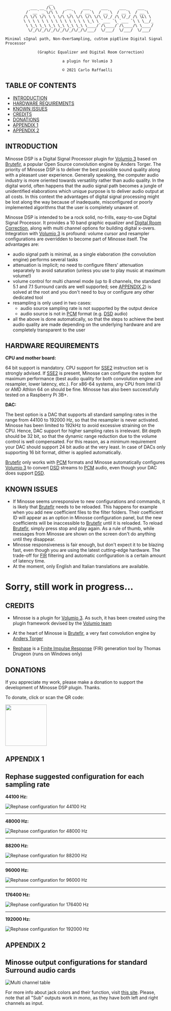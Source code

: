                        
                       
                       __
               ___ __ /\_\     __     ___     ___     ___     ___
             /´ __` _`\/\ \  /´ _`\  / __`\  / __`\  / __`\  / __`\
            /\ \/\ \/\ \ \ \/\ \/\ \/\ \/\ \/\ \/_/ /\ \/_/ /\ \L\ \
            \ \ \ \ \ \ \ \ \ \ \ \ \ \ \_\ \ `___ `\ `___ `\ \ \__/_
             \ \_\ \_\ \_\ \_\ \_\ \_\ \____/`/\____/`/\____/\ \____/
              \/_/\/_/\/_/\/_/\/_/\/_/\/___/  \/___/  \/___/  \/___/
      
    Minimal sIgnal path, Non-OverSampling, cuStom pipEline Digital Signal Processor

                  (Graphic Equalizer and Digital Room Correction)

                             a plugin for Volumio 3

                             © 2021 Carlo Raffaelli


TABLE OF CONTENTS
-----------------

  * [INTRODUCTION](#INTRODUCTION)
  * [HARDWARE REQUIREMENTS](#HARDWARE-REQUIREMENTS)
  * [KNOWN ISSUES](#KNOWN-ISSUES)
  * [CREDITS](#CREDITS)
  * [DONATIONS](#DONATIONS)
  * [APPENDIX 1](#APPENDIX-1)
  * [APPENDIX 2](#APPENDIX-2)



INTRODUCTION
------------

Minosse DSP is a Digital Signal Processor plugin for [Volumio 3](https://volumio.org/) based on [Brutefir](https://torger.se/anders/brutefir.html), a popular Open Source convolution engine by Anders Torger. The priority of Minosse DSP is to deliver the best possible sound quality along with a pleasant user experience. Generally speaking, the computer audio industry is more oriented towards versatility rather than audio quality. In the digital world, often happens that the audio signal path becomes a jungle of unidentified elaborations which unique purpose is to deliver audio output at all costs. In this context the advantages of digital signal processing might be lost along the way because of inadequate, misconfigured or poorly implemented algorithms that the user is completely unaware of.

Minosse DSP is intended to be a rock solid, no-frills, easy-to-use Digital Signal Processor. It provides a 10 band graphic equalizer and [Digital Room Correction](https://www.drc.one/), along with multi channel options for building digital x-overs. Integration with [Volumio 3](https://volumio.org/) is profound: volume cursor and resampler configurations are overridden to become part of Minosse itself. The advantages are:
- audio signal path is minimal, as a single elaboration (the convolution engine) performs several tasks
- attenuation is implicit; no need to configure filters' attenuation separately to avoid saturation (unless you use to play music at maximum volume!)
- volume control for multi channel mode (up to 8 channels, the standard 5.1 and 7.1 Surround cards are well supported; see [APPENDIX 2](#APPENDIX-2)) is solved at the root and you don't need to buy or configure any other dedicated tool
- resampling is only used in two cases:
  - audio source sampling rate is not supported by the output device
  * audio source is not in [PCM](https://en.wikipedia.org/wiki/Pulse-code_modulation) format (e.g. [DSD](https://en.wikipedia.org/wiki/Direct_Stream_Digital) audio)
- all the above is done automatically, so that the steps to achieve the best audio quality are made depending on the underlying hardware and are completely transparent to the user

HARDWARE REQUIREMENTS
----------------------

**CPU and mother board:**

64 bit support is mandatory. CPU support for [SSE2](https://en.wikipedia.org/wiki/SSE2) instruction set is strongly advised. If [SSE2](https://en.wikipedia.org/wiki/SSE2) is present, Minosse can configure the system for maximum performance (best audio quality for both convolution engine and resampler, lower latency, etc.). For x86-64 systems, any CPU from Intel I3 or AMD Athlon 64 on should be fine. Minosse has also been successfully tested on a Raspberry Pi 3B+.

**DAC:**

The best option is a DAC that supports all standard sampling rates in the range from 44100 to 192000 Hz, so that the resampler is never activated. Minosse has been limited to 192kHz to avoid excessive straining on the CPU. Hence, DAC support for higher sampling rates is irrelevant. Bit depth should be 32 bit, so that the dynamic range reduction due to the volume control is well compensated. For this reason, as a minimum requirement your DAC should support 24 bit audio at the very least. In case of DACs only supporting 16 bit format, dither is applied automatically.

[Brutefir](https://torger.se/anders/brutefir.html) only works with [PCM](https://en.wikipedia.org/wiki/Pulse-code_modulation) formats and Minosse automatically configures [Volumio 3](https://volumio.org/) to convert [DSD](https://en.wikipedia.org/wiki/Direct_Stream_Digital) streams to [PCM](https://en.wikipedia.org/wiki/Pulse-code_modulation) audio, even though your DAC does support [DSD](https://en.wikipedia.org/wiki/Direct_Stream_Digital).

KNOWN ISSUES
------------

- If Minosse seems unresponsive to new configurations and commands, it is likely that [Brutefir](https://torger.se/anders/brutefir.html) needs to be reloaded. This happens for example when you add new coefficient files to the filter folders. Their coefficient ID will appear as an option in Minosse configuration panel, but the new coefficients will be inaccessible to [Brutefir](https://torger.se/anders/brutefir.html) until it is reloaded. To reload [Brutefir](https://torger.se/anders/brutefir.html), simply press stop and play again. As a rule of thumb, while messages from Minosse are shown on the screen don't do anything until they disappear.
- Minosse responsiveness is fair enough, but don't expect it to be blazing fast, even though you are using the latest cutting-edge hardware. The trade-off for [FIR](https://en.wikipedia.org/wiki/Finite_impulse_response) filtering and automatic configuration is a certain amount of latency time.
- At the moment, only English and Italian translations are available.


Sorry, still work in progress...
================================


CREDITS
-------

- Minosse is a plugin for [Volumio 3](https://volumio.org/). As such, it has been created using the plugin framework devised by the [Volumio team](https://volumio.org/about-us/)

- At the heart of Minosse is [Brutefir](https://torger.se/anders/brutefir.html), a very fast convolution engine by [Anders Torger](https://torger.se/anders/)

- [Rephase](https://rephase.org/) is a [Finite Impulse Response](https://en.wikipedia.org/wiki/Finite_impulse_response) (FIR) generation tool by Thomas Drugeon (runs on Windows only)

DONATIONS
---------

If you appreciate my work, please make a donation to support the development of Minosse DSP plugin. Thanks.

To donate, click or scan the QR code:

<a href="https://www.paypal.com/donate/?hosted_button_id=3X4ESPGKFDATU">
  <img src="https://github.com/KarlitoswayXYZ/minosse-user-manual/blob/master/img/QR_Code.png" width="130" height="130"/>
</a>

APPENDIX 1
----------

Rephase suggested configuration for each sampling rate
------------------------------------------------------

**44100 Hz:**

![Rephase configuration for 44100 Hz](https://github.com/KarlitoswayXYZ/minosse-user-manual/blob/master/img/rephase-44100.png "Rephase configuration for 44100 Hz")

----------------------------------------------------------------

**48000 Hz:**

![Rephase configuration for 48000 Hz](https://github.com/KarlitoswayXYZ/minosse-user-manual/blob/master/img/rephase-48000.png "Rephase configuration for 48000 Hz")

----------------------------------------------------------------

**88200 Hz:**

![Rephase configuration for 88200 Hz](https://github.com/KarlitoswayXYZ/minosse-user-manual/blob/master/img/rephase-88200.png "Rephase configuration for 88200 Hz")

----------------------------------------------------------------

**96000 Hz:**

![Rephase configuration for 96000 Hz](https://github.com/KarlitoswayXYZ/minosse-user-manual/blob/master/img/rephase-96000.png "Rephase configuration for 96000 Hz")

----------------------------------------------------------------

**176400 Hz:**

![Rephase configuration for 176400 Hz](https://github.com/KarlitoswayXYZ/minosse-user-manual/blob/master/img/rephase-176400.png "Rephase configuration for 176400 Hz")

----------------------------------------------------------------

**192000 Hz:**

![Rephase configuration for 192000 Hz](https://github.com/KarlitoswayXYZ/minosse-user-manual/blob/master/img/rephase-192000.png "Rephase configuration for 192000 Hz")

APPENDIX 2
----------

Minosse output configurations for standard Surround audio cards
---------------------------------------------------------------

![Multi channel table](https://github.com/KarlitoswayXYZ/minosse-user-manual/blob/master/img/multichannel_table.png "Multi channel table")

For more info about jack colors and their function, visit [this site](https://www.phase4.org/pdfs/The%20Ins%20and%20Outs%20of%20PC%20Audio%20Jack%20Colors.pdf). Please, note that all "Sub" outputs work in mono, as they have both left and right channels as input.

